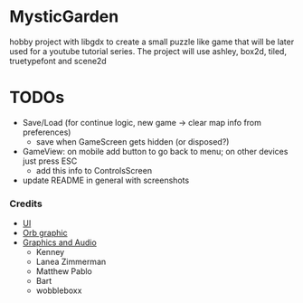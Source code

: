 # MysticGarden
hobby project with libgdx to create a small puzzle like game that will be later used for a youtube tutorial series.
The project will use ashley, box2d, tiled, truetypefont and scene2d

# TODOs

* Save/Load (for continue logic, new game -> clear map info from preferences)
  * save when GameScreen gets hidden (or disposed?)
* GameView: on mobile add button to go back to menu; on other devices just press ESC
  * add this info to ControlsScreen
* update README in general with screenshots

### Credits

- [UI](https://lucapixel.itch.io/ultimate-kit-pixel-art)
- [Orb graphic](https://opengameart.org/content/rotating-orbs)
- [Graphics and Audio](https://opengameart.org)
  - Kenney
  - Lanea Zimmerman
  - Matthew Pablo
  - Bart
  - wobbleboxx